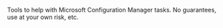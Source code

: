 Tools to help with Microsoft Configuration Manager tasks.
No guarantees, use at your own risk, etc.

